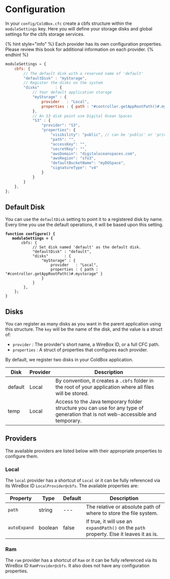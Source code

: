 # Configuration

In your `config/ColdBox.cfc` create a cbfs structure within the `moduleSettings` key. Here you will define your storage disks and global settings for the cbfs storage services.

{% hint style="info" %}
Each provider has its own configuration properties. Please review this book for additional information on each provider.
{% endhint %}

```javascript
moduleSettings = {
	cbfs: {
		// The default disk with a reserved name of 'default'
		"defaultDisk" : "myStorage",
		// Register the disks on the system
		"disks"       : {
			// Your default application storage
			"myStorage" : {
				provider   : "Local",
				properties : { path : "#controller.getAppRootPath()#.myStorage" }
			},
			// An S3 disk point use Digital Ocean Spaces
			"S3" : {
				"provider": "S3",
				"properties": {
					"visibility": "public", // can be 'public' or 'private'
					"path": "",
					"accessKey": "",
					"secretKey": "",
					"awsDomain": "digitaloceanspaces.com",
					"awsRegion": "sfo3",
					"defaultBucketName": "myDOSpace",
					"signatureType": "v4"
				}
			}
		}
	},
};
```

## Default Disk

You can use the `defaultDisk` setting to point it to a registered disk by name. Every time you use the default operations, it will be based upon this setting.

<pre class="language-javascript"><code class="lang-javascript"><strong>function configure() {
</strong><strong>	moduleSettings = {
</strong>		cbfs: {
			// Set disk named 'default' as the default disk.
			"defaultDisk" : "default",
			"disks"       : {
				"myStorage" : {
					provider   : "Local",
					properties : { path : "#controller.getAppRootPath()#.mystorage" }
				}
			}
		},
	};
}</code></pre>

## Disks

You can register as many disks as you want in the parent application using this structure. The `key` will be the name of the disk, and the value is a struct of:

* `provider` : The provider's short name, a WireBox ID, or a full CFC path.
* `properties` : A struct of properties that configures each provider.

By default, we register two disks in your ColdBox application.

| Disk    | Provider | Description                                                                                                                    |
| ------- | -------- | ------------------------------------------------------------------------------------------------------------------------------ |
| default | Local    | By convention, it creates a `.cbfs` folder in the root of your application where all files will be stored.                     |
| temp    | Local    | Access to the Java temporary folder structure you can use for any type of generation that is not web-accessible and temporary. |

## Providers

The available providers are listed below with their appropriate properties to configure them.

### Local

The `local` provider has a shortcut of `Local` or it can be fully referenced via its WireBox ID `LocalProvider@cbfs`. The available properties are:



| Property     | Type    | Default | Description                                                                             |
| ------------ | ------- | ------- | --------------------------------------------------------------------------------------- |
| `path`       | string  | ---     | The relative or absolute path of where to store the file system.                        |
| `autoExpand` | boolean | false   | If true, it will use an `expandPath()` on the `path` property. Else it leaves it as is. |

### Ram

The `ram` provider has a shortcut of `Ram` or it can be fully referenced via its WireBox ID `RamProvider@cbfs`. It also does not have any configuration properties.
